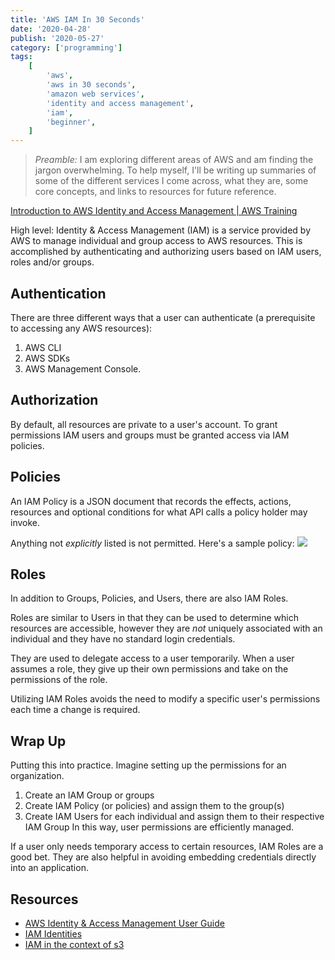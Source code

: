 ```yaml
---
title: 'AWS IAM In 30 Seconds'
date: '2020-04-28'
publish: '2020-05-27'
category: ['programming']
tags:
    [
        'aws',
        'aws in 30 seconds',
        'amazon web services',
        'identity and access management',
        'iam',
        'beginner',
    ]
---
```


> _Preamble:_ I am exploring different areas of AWS and am finding the jargon overwhelming. To help myself, I'll be writing up summaries of some of the different services I come across, what they are, some core concepts, and links to resources for future reference.

[Introduction to AWS Identity and Access Management | AWS Training](https://www.aws.training/learningobject/video?id=16448)

High level: Identity & Access Management (IAM) is a service provided by AWS to manage individual and group access to AWS resources. This is accomplished by authenticating and authorizing users based on IAM users, roles and/or groups.

## Authentication

There are three different ways that a user can authenticate (a prerequisite to accessing any AWS resources):

1. AWS CLI
2. AWS SDKs
3. AWS Management Console.

## Authorization

By default, all resources are private to a user's account. To grant permissions IAM users and groups must be granted access via IAM policies.

## Policies

An IAM Policy is a JSON document that records the effects, actions, resources and optional conditions for what API calls a policy holder may invoke.

Anything not _explicitly_ listed is not permitted. Here's a sample policy:
![](https://res.cloudinary.com/scweiss1/image/upload/v1588091883/code-comments/aws-iam-30-seconds/sample-iam-policy.png)

## Roles

In addition to Groups, Policies, and Users, there are also IAM Roles.

Roles are similar to Users in that they can be used to determine which resources are accessible, however they are _not_ uniquely associated with an individual and they have no standard login credentials.

They are used to delegate access to a user temporarily. When a user assumes a role, they give up their own permissions and take on the permissions of the role.

Utilizing IAM Roles avoids the need to modify a specific user's permissions each time a change is required.

## Wrap Up

Putting this into practice. Imagine setting up the permissions for an organization.

1. Create an IAM Group or groups
2. Create IAM Policy (or policies) and assign them to the group(s)
3. Create IAM Users for each individual and assign them to their respective IAM Group
   In this way, user permissions are efficiently managed.

If a user only needs temporary access to certain resources, IAM Roles are a good bet. They are also helpful in avoiding embedding credentials directly into an application.

## Resources

-   [AWS Identity & Access Management User Guide](https://docs.aws.amazon.com/IAM/latest/UserGuide/introduction.html)
-   [IAM Identities](https://docs.aws.amazon.com/IAM/latest/UserGuide/id.html)
-   [IAM in the context of s3](https://docs.aws.amazon.com/AmazonS3/latest/dev/s3-access-control.html)
